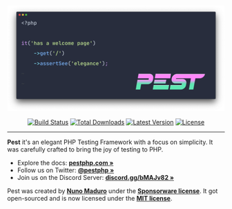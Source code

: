 <p align="center">
    <img src="https://raw.githubusercontent.com/pestphp/art/master/readme.png" width="600" alt="PEST">
    <p align="center">
        <a href="https://github.com/pestphp/pest/actions"><img src="https://github.com/pest/pestphp/workflows/tests/badge.svg" alt="Build Status"></a>
        <a href="https://packagist.org/packages/pestphp/pest"><img src="https://poser.pugx.org/pestphp/pest/d/total.svg" alt="Total Downloads"></a>
        <a href="https://packagist.org/packages/pestphp/pest"><img src="https://poser.pugx.org/pestphp/pest/v/stable.svg" alt="Latest Version"></a>
        <a href="https://packagist.org/packages/pestphp/pest"><img src="https://poser.pugx.org/pestphp/pest/license.svg" alt="License"></a>
    </p>
</p>

------
**Pest** it's an elegant PHP Testing Framework with a focus on simplicity. It was carefully crafted to bring the joy of testing to PHP.

- Explore the docs: **[pestphp.com »](https://pestphp.com)**
- Follow us on Twitter: **[@pestphp »](https://twitter.com/pestphp)**
- Join us on the Discord Server: **[discord.gg/bMAJv82 »](https://discord.gg/bMAJv82)**

Pest was created by **[Nuno Maduro](https://twitter.com/enunomaduro)** under the **[Sponsorware license](https://github.com/sponsorware/docs)**. It got open-sourced and is now licensed under the **[MIT license](https://opensource.org/licenses/MIT)**.
